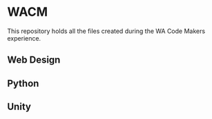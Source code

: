 # WACM
This repository holds all the files created during the WA Code Makers experience.

## Web Design

## Python

## Unity
